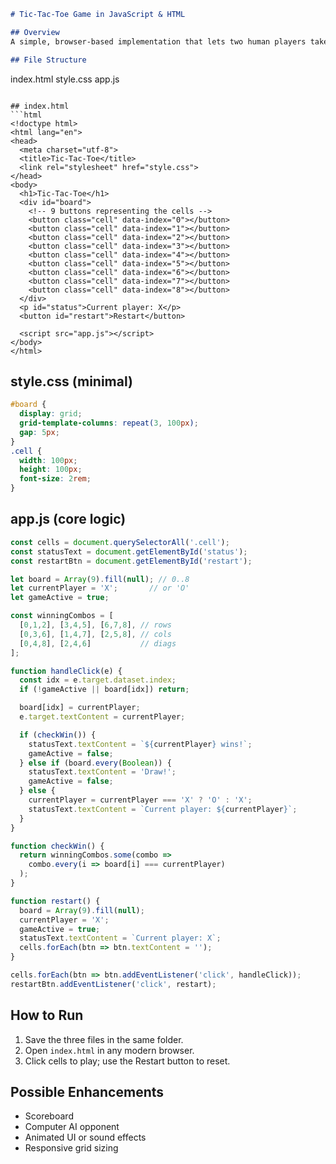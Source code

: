 ```markdown
# Tic-Tac-Toe Game in JavaScript & HTML

## Overview
A simple, browser-based implementation that lets two human players take turns marking a 3×3 grid until one player forms a horizontal, vertical, or diagonal line.

## File Structure
```
index.html
style.css
app.js
```

## index.html
```html
<!doctype html>
<html lang="en">
<head>
  <meta charset="utf-8">
  <title>Tic-Tac-Toe</title>
  <link rel="stylesheet" href="style.css">
</head>
<body>
  <h1>Tic-Tac-Toe</h1>
  <div id="board">
    <!-- 9 buttons representing the cells -->
    <button class="cell" data-index="0"></button>
    <button class="cell" data-index="1"></button>
    <button class="cell" data-index="2"></button>
    <button class="cell" data-index="3"></button>
    <button class="cell" data-index="4"></button>
    <button class="cell" data-index="5"></button>
    <button class="cell" data-index="6"></button>
    <button class="cell" data-index="7"></button>
    <button class="cell" data-index="8"></button>
  </div>
  <p id="status">Current player: X</p>
  <button id="restart">Restart</button>

  <script src="app.js"></script>
</body>
</html>
```

## style.css (minimal)
```css
#board {
  display: grid;
  grid-template-columns: repeat(3, 100px);
  gap: 5px;
}
.cell {
  width: 100px;
  height: 100px;
  font-size: 2rem;
}
```

## app.js (core logic)
```javascript
const cells = document.querySelectorAll('.cell');
const statusText = document.getElementById('status');
const restartBtn = document.getElementById('restart');

let board = Array(9).fill(null); // 0..8
let currentPlayer = 'X';       // or 'O'
let gameActive = true;

const winningCombos = [
  [0,1,2], [3,4,5], [6,7,8], // rows
  [0,3,6], [1,4,7], [2,5,8], // cols
  [0,4,8], [2,4,6]           // diags
];

function handleClick(e) {
  const idx = e.target.dataset.index;
  if (!gameActive || board[idx]) return;

  board[idx] = currentPlayer;
  e.target.textContent = currentPlayer;

  if (checkWin()) {
    statusText.textContent = `${currentPlayer} wins!`;
    gameActive = false;
  } else if (board.every(Boolean)) {
    statusText.textContent = 'Draw!';
    gameActive = false;
  } else {
    currentPlayer = currentPlayer === 'X' ? 'O' : 'X';
    statusText.textContent = `Current player: ${currentPlayer}`;
  }
}

function checkWin() {
  return winningCombos.some(combo =>
    combo.every(i => board[i] === currentPlayer)
  );
}

function restart() {
  board = Array(9).fill(null);
  currentPlayer = 'X';
  gameActive = true;
  statusText.textContent = `Current player: X`;
  cells.forEach(btn => btn.textContent = '');
}

cells.forEach(btn => btn.addEventListener('click', handleClick));
restartBtn.addEventListener('click', restart);
```

## How to Run
1. Save the three files in the same folder.
2. Open `index.html` in any modern browser.
3. Click cells to play; use the Restart button to reset.

## Possible Enhancements
- Scoreboard
- Computer AI opponent
- Animated UI or sound effects
- Responsive grid sizing
```
